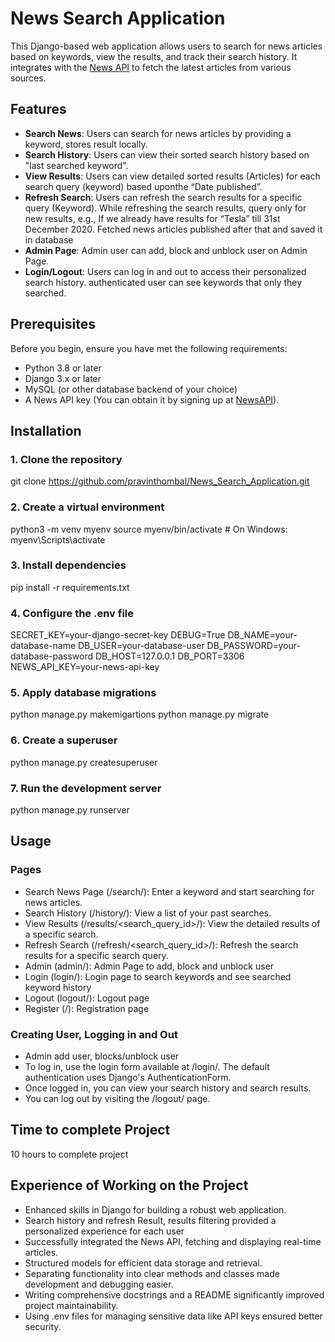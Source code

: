 # News Search Application

This Django-based web application allows users to search for news articles based on keywords, view the results, and track their search history. It integrates with the [News API](https://newsapi.org/) to fetch the latest articles from various sources.

## Features

- **Search News**: Users can search for news articles by providing a keyword, stores result locally.
- **Search History**: Users can view their sorted search history based on "last searched keyword".
- **View Results**: Users can view detailed sorted results (Articles) for each search query (keyword) based uponthe “Date published”. 
- **Refresh Search**: Users can refresh the search results for a specific query (Keyword). While refreshing the search results, query only for new results, e.g., If we already
have results for “Tesla” till 31st December 2020. Fetched news articles published after
that and saved it in database
- **Admin Page**: Admin user can add, block and unblock user on Admin Page.
- **Login/Logout**: Users can log in and out to access their personalized search history.
authenticated user can see keywords that only they
searched.

## Prerequisites
Before you begin, ensure you have met the following requirements:

- Python 3.8 or later
- Django 3.x or later
- MySQL (or other database backend of your choice)
- A News API key (You can obtain it by signing up at [NewsAPI](https://newsapi.org/)).

## Installation

### 1. Clone the repository


git clone https://github.com/pravinthombal/News_Search_Application.git

### 2. Create a virtual environment

python3 -m venv myenv
source myenv/bin/activate   # On Windows: myenv\Scripts\activate

### 3. Install dependencies

pip install -r requirements.txt

### 4. Configure the .env file

SECRET_KEY=your-django-secret-key
DEBUG=True
DB_NAME=your-database-name
DB_USER=your-database-user
DB_PASSWORD=your-database-password
DB_HOST=127.0.0.1
DB_PORT=3306
NEWS_API_KEY=your-news-api-key

### 5. Apply database migrations

python manage.py makemigartions
python manage.py migrate

### 6. Create a superuser

python manage.py createsuperuser

### 7. Run the development server

python manage.py runserver

## Usage
### Pages
- Search News Page (/search/): Enter a keyword and start searching for news articles.
- Search History (/history/): View a list of your past searches.
- View Results (/results/<search_query_id>/): View the detailed results of a specific search.
- Refresh Search (/refresh/<search_query_id>/): Refresh the search results for a specific search query.
- Admin (admin/): Admin Page to add, block and unblock user
- Login (login/): Login page to search keywords and see searched keyword history
- Logout (logout/): Logout page
- Register (/): Registration page

### Creating User, Logging in and Out
- Admin add user, blocks/unblock user
- To log in, use the login form available at /login/. The default authentication uses Django's AuthenticationForm.
- Once logged in, you can view your search history and search results.
- You can log out by visiting the /logout/ page.

## Time to complete Project

10 hours to complete project

## Experience of Working on the Project

- Enhanced skills in Django for building a robust web application.
- Search history and refresh Result, results filtering provided a personalized experience for each user
- Successfully integrated the News API, fetching and displaying real-time articles.
- Structured models for efficient data storage and retrieval.
- Separating functionality into clear methods and classes made development and debugging easier.
- Writing comprehensive docstrings and a README significantly improved project maintainability.
- Using .env files for managing sensitive data like API keys ensured better security.






